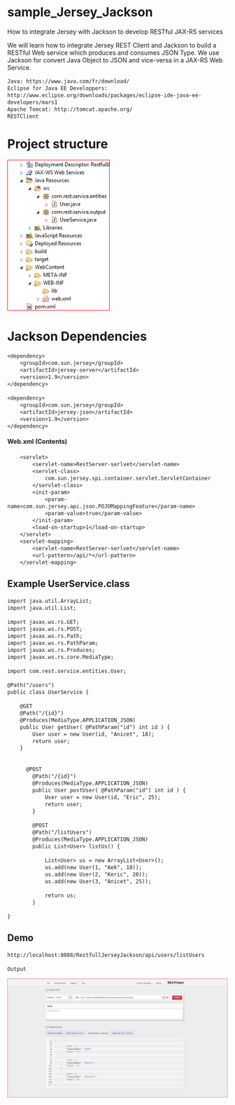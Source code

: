# sample_Jersey_Jackson

How to integrate Jersey with Jackson to develop RESTful JAX-RS services


We will learn how to integrate Jersey REST Client and Jackson to build a RESTful Web service which produces and consumes JSON Type. We use Jackson for convert Java Object to JSON  and vice-versa in a JAX-RS Web Service.

    Java: https://www.java.com/fr/download/
    Eclipse for Java EE Developpers: http://www.eclipse.org/downloads/packages/eclipse-ide-java-ee-developers/mars1
    Apache Tomcat: http://tomcat.apache.org/
    RESTClient

# Project structure
![prj structure](https://github.com/anicetkeric/sample_Jersey_Jackson/blob/master/WebContent/screenshots/structure.PNG)

# Jackson Dependencies

    <dependency>
        <groupId>com.sun.jersey</groupId>
        <artifactId>jersey-server</artifactId>
        <version>1.9</version>
    </dependency>
    
    <dependency>
        <groupId>com.sun.jersey</groupId>
        <artifactId>jersey-json</artifactId>
        <version>1.9</version>
    </dependency>
   
#### Web.xml (Contents)

        <servlet>
            <servlet-name>RestServer-serlvet</servlet-name>
            <servlet-class>
                com.sun.jersey.spi.container.servlet.ServletContainer
            </servlet-class>
            <init-param>
                <param-name>com.sun.jersey.api.json.POJOMappingFeature</param-name>
                <param-value>true</param-value>
            </init-param>
            <load-on-startup>1</load-on-startup>
        </servlet>
        <servlet-mapping>
            <servlet-name>RestServer-serlvet</servlet-name>
            <url-pattern>/api/*</url-pattern>
        </servlet-mapping>
        
## Example UserService.class


    import java.util.ArrayList;
    import java.util.List;

    import javax.ws.rs.GET;
    import javax.ws.rs.POST;
    import javax.ws.rs.Path;
    import javax.ws.rs.PathParam;
    import javax.ws.rs.Produces;
    import javax.ws.rs.core.MediaType;

    import com.rest.service.entities.User;

    @Path("/users")
    public class UserService {

        @GET
        @Path("/{id}")
        @Produces(MediaType.APPLICATION_JSON)
        public User getUser( @PathParam("id") int id ) {
            User user = new User(id, "Anicet", 18);
            return user;
        }    


          @POST
            @Path("/{id}")
            @Produces(MediaType.APPLICATION_JSON)
            public User postUser( @PathParam("id") int id ) {
                User user = new User(id, "Eric", 25);
                return user;
            }    

            @POST
            @Path("/listUsers")
            @Produces(MediaType.APPLICATION_JSON)
            public List<User> listUs() {

                List<User> us = new ArrayList<User>();
                us.add(new User(1, "Aek", 18));
                us.add(new User(2, "Keric", 20));
                us.add(new User(3, "Anicet", 25));

                return us;
            }    

    }
    
## Demo

    http://localhost:8088/RestfullJerseyJackson/api/users/listUsers
    
    Output
    
  ![Output]( https://github.com/anicetkeric/sample_Jersey_Jackson/blob/master/WebContent/screenshots/restclient.PNG)
   
    
